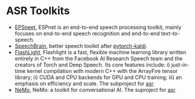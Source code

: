 
# ASR Toolkits

- [EPSneet](https://espnet.github.io/espnet/), ESPnet is an end-to-end speech processing toolkit, mainly focuses on end-to-end speech recognition and end-to-end text-to-speech.
- [SpeechBrain](https://speechbrain.github.io/), better speech toolkit after [pytorch-kaldi](https://github.com/mravanelli/pytorch-kaldi).
- [FlashLight](https://github.com/flashlight/flashlight), Flashlight is a fast, flexible machine learning library written entirely in C++ from the Facebook AI Research Speech team and the creators of Torch and Deep Speech. Its core features include: i) just-in-time kernel compilation with modern C++ with the ArrayFire tensor library; ii) CUDA and CPU backends for GPU and CPU training; iii) an emphasis on efficiency and scale. The subproject for [asr](https://github.com/flashlight/flashlight/tree/main/flashlight/app/asr).
- [NeMo](https://github.com/NVIDIA/NeMo), NeMo: a toolkit for conversational AI. The suproject for [asr](https://docs.nvidia.com/deeplearning/nemo/user-guide/docs/en/main/asr/intro.html).
